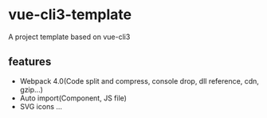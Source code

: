 # vue-cli3-template

A project template based on vue-cli3

## features
+ Webpack 4.0(Code split and compress, console drop, dll reference, cdn, gzip...)
+ Auto import(Component, JS file)
+ SVG icons
...


